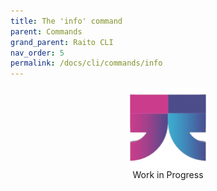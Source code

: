 ```yaml
---
title: The 'info' command
parent: Commands
grand_parent: Raito CLI
nav_order: 5
permalink: /docs/cli/commands/info
---
```

<div class="wip" style="text-align: center">
  <img src="/assets/images/logo-wait-128.png" alt="Work in Progress"/>
  <br/>
  Work in Progress
</div>